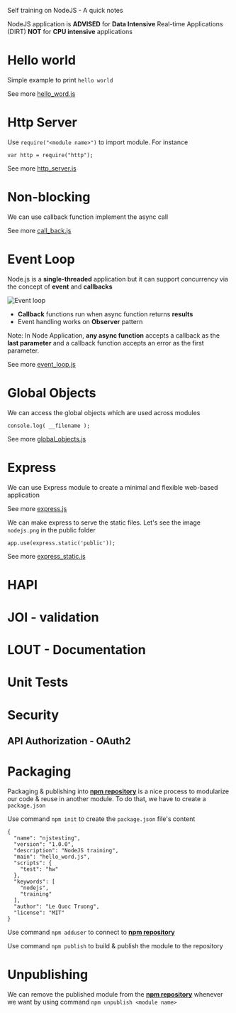 Self training on NodeJS - A quick notes

NodeJS application is **ADVISED** for **Data Intensive** Real-time Applications (DIRT) **NOT** for **CPU intensive** applications

# Hello world
Simple example to print `hello world`

See more [hello_word.js](hello_word.js)
# Http Server
Use `require("<module name>")` to import module. For instance 

```var http = require("http");```

See more [http_server.js](http_server.js)

# Non-blocking
We can use callback function implement the async call 

See more [call_back.js](call_back.js)

# Event Loop
Node.js is a **single-threaded** application but it can support concurrency via the concept of **event** and **callbacks**

![Event loop](event_loop.jpg)

- **Callback** functions run when async function returns **results**
- Event handling works on **Observer** pattern

Note: In Node Application, **any async function** accepts a callback as the **last parameter** and a callback function accepts an error as the first parameter.

See more [event_loop.js](event_loop.js)

# Global Objects
We can access the global objects which are used across modules

```
console.log( __filename );
```

See more [global_objects.js](global_objects.js)

# Express
We can use Express module to create a minimal and flexible web-based application

See more [express.js](express.js)

We can make express to serve the static files. Let's see the image `nodejs.png` in the public folder

```
app.use(express.static('public'));
```

See more [express_static.js](express_static.js)

# HAPI

# JOI - validation

# LOUT - Documentation

# Unit Tests

# Security

## API Authorization - OAuth2

# Packaging
Packaging & publishing into [**npm repository**](https://www.npmjs.com/) is a nice process to modularize our code & reuse in another module. To do that, we have to create a `package.json`

Use command `npm init` to create the `package.json` file's content

```
{
  "name": "njstesting",
  "version": "1.0.0",
  "description": "NodeJS training",
  "main": "hello_word.js",
  "scripts": {
    "test": "hw"
  },
  "keywords": [
    "nodejs",
    "training"
  ],
  "author": "Le Quoc Truong",
  "license": "MIT"
}
```

Use command `npm adduser` to connect to [**npm repository**](https://www.npmjs.com/)

Use command `npm publish` to build & publish the module to the repository

# Unpublishing
We can remove the published module from the [**npm repository**](https://www.npmjs.com/) whenever we want by using command `npm unpublish <module name>`